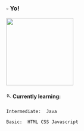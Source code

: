 
### ▫️ Yo!

<img height="180em" src="https://github-readme-stats.vercel.app/api/top-langs/?username=Brenobc64&layout=compact&langs_count=10&theme=dark"/>

#### 🪡 Currently learning:

```http
Intermediate:  Java
```

```http
Basic:  HTML CSS Javascript
```
